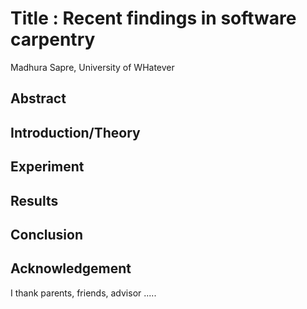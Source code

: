 # Title : Recent findings in software carpentry
Madhura Sapre, University of WHatever

## Abstract

## Introduction/Theory

## Experiment

## Results

## Conclusion

## Acknowledgement
I thank parents, friends, advisor .....


